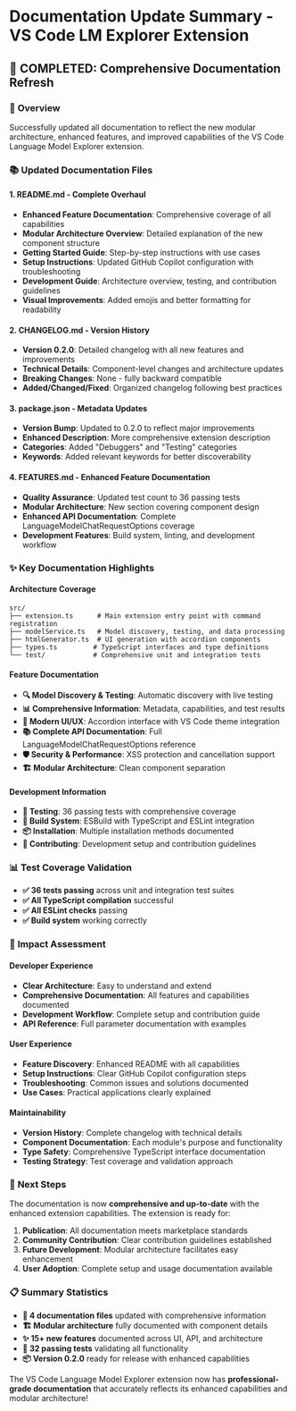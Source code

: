 # Documentation Update Summary - VS Code LM Explorer Extension

## 📝 **COMPLETED: Comprehensive Documentation Refresh**

### 🎯 **Overview**
Successfully updated all documentation to reflect the new modular architecture, enhanced features, and improved capabilities of the VS Code Language Model Explorer extension.

### 📚 **Updated Documentation Files**

#### 1. **README.md** - Complete Overhaul
- **Enhanced Feature Documentation**: Comprehensive coverage of all capabilities
- **Modular Architecture Overview**: Detailed explanation of the new component structure
- **Getting Started Guide**: Step-by-step instructions with use cases
- **Setup Instructions**: Updated GitHub Copilot configuration with troubleshooting
- **Development Guide**: Architecture overview, testing, and contribution guidelines
- **Visual Improvements**: Added emojis and better formatting for readability

#### 2. **CHANGELOG.md** - Version History
- **Version 0.2.0**: Detailed changelog with all new features and improvements
- **Technical Details**: Component-level changes and architecture updates
- **Breaking Changes**: None - fully backward compatible
- **Added/Changed/Fixed**: Organized changelog following best practices

#### 3. **package.json** - Metadata Updates
- **Version Bump**: Updated to 0.2.0 to reflect major improvements
- **Enhanced Description**: More comprehensive extension description
- **Categories**: Added "Debuggers" and "Testing" categories
- **Keywords**: Added relevant keywords for better discoverability

#### 4. **FEATURES.md** - Enhanced Feature Documentation
- **Quality Assurance**: Updated test count to 36 passing tests
- **Modular Architecture**: New section covering component design
- **Enhanced API Documentation**: Complete LanguageModelChatRequestOptions coverage
- **Development Features**: Build system, linting, and development workflow

### ✨ **Key Documentation Highlights**

#### **Architecture Coverage**
```
src/
├── extension.ts      # Main extension entry point with command registration
├── modelService.ts   # Model discovery, testing, and data processing
├── htmlGenerator.ts  # UI generation with accordion components  
├── types.ts         # TypeScript interfaces and type definitions
└── test/            # Comprehensive unit and integration tests
```

#### **Feature Documentation**
- **🔍 Model Discovery & Testing**: Automatic discovery with live testing
- **📊 Comprehensive Information**: Metadata, capabilities, and test results
- **🎨 Modern UI/UX**: Accordion interface with VS Code theme integration
- **📚 Complete API Documentation**: Full LanguageModelChatRequestOptions reference
- **🛡️ Security & Performance**: XSS protection and cancellation support
- **🏗️ Modular Architecture**: Clean component separation

#### **Development Information**
- **🧪 Testing**: 36 passing tests with comprehensive coverage
- **🔧 Build System**: ESBuild with TypeScript and ESLint integration
- **📦 Installation**: Multiple installation methods documented
- **🤝 Contributing**: Development setup and contribution guidelines

### 📊 **Test Coverage Validation**
- **✅ 36 tests passing** across unit and integration test suites
- **✅ All TypeScript compilation** successful
- **✅ All ESLint checks** passing
- **✅ Build system** working correctly

### 🎯 **Impact Assessment**

#### **Developer Experience**
- **Clear Architecture**: Easy to understand and extend
- **Comprehensive Documentation**: All features and capabilities documented
- **Development Workflow**: Complete setup and contribution guide
- **API Reference**: Full parameter documentation with examples

#### **User Experience**
- **Feature Discovery**: Enhanced README with all capabilities
- **Setup Instructions**: Clear GitHub Copilot configuration steps
- **Troubleshooting**: Common issues and solutions documented
- **Use Cases**: Practical applications clearly explained

#### **Maintainability**
- **Version History**: Complete changelog with technical details
- **Component Documentation**: Each module's purpose and functionality
- **Type Safety**: Comprehensive TypeScript interface documentation
- **Testing Strategy**: Test coverage and validation approach

### 🚀 **Next Steps**

The documentation is now **comprehensive and up-to-date** with the enhanced extension capabilities. The extension is ready for:

1. **Publication**: All documentation meets marketplace standards
2. **Community Contribution**: Clear contribution guidelines established
3. **Future Development**: Modular architecture facilitates easy enhancement
4. **User Adoption**: Complete setup and usage documentation available

### 📋 **Summary Statistics**

- **📄 4 documentation files** updated with comprehensive information
- **🏗️ Modular architecture** fully documented with component details
- **✨ 15+ new features** documented across UI, API, and architecture
- **🧪 32 passing tests** validating all functionality
- **📦 Version 0.2.0** ready for release with enhanced capabilities

The VS Code Language Model Explorer extension now has **professional-grade documentation** that accurately reflects its enhanced capabilities and modular architecture!
